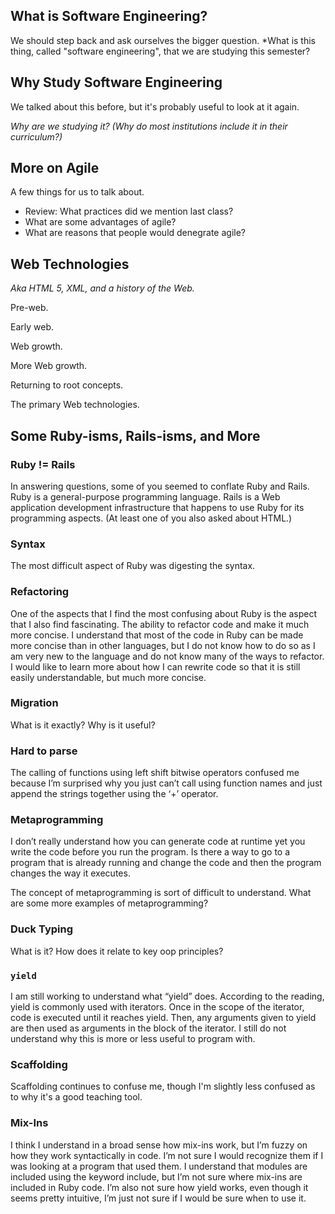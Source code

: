 ---
---
What is Software Engineering?
-----------------------------

We should step back and ask ourselves the bigger question.  *What is
this thing, called "software engineering", that we are studying this
semester?

Why Study Software Engineering
------------------------------

We talked about this before, but it's probably useful to look at it again.

*Why are we studying it?  (Why do most institutions include it in their
curriculum?)*

More on Agile
-------------

A few things for us to talk about.

* Review: What practices did we mention last class?
* What are some advantages of agile?
* What are reasons that people would denegrate agile?

Web Technologies
----------------

*Aka HTML 5, XML, and a history of the Web.*

Pre-web.

Early web.

Web growth.

More Web growth.

Returning to root concepts.

The primary Web technologies.

Some Ruby-isms, Rails-isms, and More
-------------------------------------

### Ruby != Rails

In answering questions, some of you seemed to conflate Ruby and Rails.
Ruby is a general-purpose programming language.  Rails is a Web
application development infrastructure that happens to use Ruby for its
programming aspects.  (At least one of you also asked about HTML.)

### Syntax

The most difficult aspect of Ruby was digesting the syntax. 

### Refactoring

One of the aspects that I find the most confusing about Ruby is the
aspect that I also find fascinating. The ability to refactor code and
make it much more concise. I understand that most of the code in Ruby
can be made more concise than in other languages, but I do not know how
to do so as I am very new to the language and do not know many of the
ways to refactor. I would like to learn more about how I can rewrite
code so that it is still easily understandable, but much more concise.

### Migration

What is it exactly?  Why is it useful?

### Hard to parse

The calling of functions using left shift bitwise operators confused me
because I’m surprised why you just can’t call using function names
and just append the strings together using the ‘+’ operator.

### Metaprogramming

I don’t really understand how you can generate code at runtime yet
you write the code before you run the program. Is there a way to go to a
program that is already running and change the code and then the program
changes the way it executes.

The concept of metaprogramming is sort of difficult to understand. What
are some more examples of metaprogramming?

### Duck Typing

What is it?  How does it relate to key oop principles?

### `yield`

I am still working to understand what “yield” does. According to the
reading, yield is commonly used with iterators. Once in the scope of the
iterator, code is executed until it reaches yield.  Then, any arguments
given to yield are then used as arguments in the block of the iterator. I
still do not understand why this is more or less useful to program with.

### Scaffolding

Scaffolding continues to confuse me, though I'm slightly less confused
as to why it's a good teaching tool.

### Mix-Ins

I think I understand in a broad sense how mix-ins work, but I’m fuzzy
on how they work syntactically in code. I’m not sure I would recognize
them if I was looking at a program that used them. I understand that
modules are included using the keyword include, but I’m not sure where
mix-ins are included in Ruby code. I’m also not sure how yield works,
even though it seems pretty intuitive, I’m just not sure if I would
be sure when to use it.

